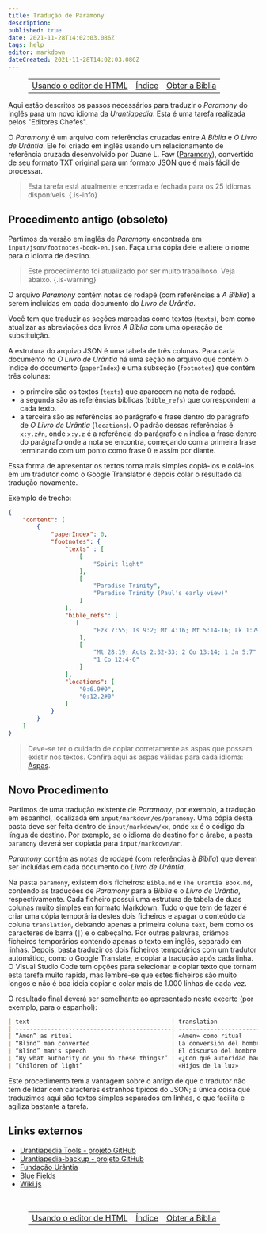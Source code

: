 ```yaml
---
title: Tradução de Paramony
description: 
published: true
date: 2021-11-28T14:02:03.086Z
tags: help
editor: markdown
dateCreated: 2021-11-28T14:02:03.086Z
---
```


<figure class="table chapter-navigator">
  <table>
    <tbody>
      <tr>
        <td><a href="/pt/help/web_html_editor">Usando o editor de HTML</a></td>
        <td><a href="/pt/help">Índice</a></td>
        <td><a href="/pt/help/github_bible">Obter a Bíblia</a></td>
      </tr>
    </tbody>
  </table>
</figure>

Aqui estão descritos os passos necessários para traduzir o *Paramony* do inglês para um novo idioma da *Urantiapedia*. Esta é uma tarefa realizada pelos "Editores Chefes".

O *Paramony* é um arquivo com referências cruzadas entre *A Bíblia* e *O Livro de Urântia*. Ele foi criado em inglês usando um relacionamento de referência cruzada desenvolvido por Duane L. Faw ([Paramony](https://urantia-book.org/urantiabook/paramony/)), convertido de seu formato TXT original para um formato JSON que é mais fácil de processar.

> Esta tarefa está atualmente encerrada e fechada para os 25 idiomas disponíveis.
{.is-info}

## Procedimento antigo (obsoleto)

Partimos da versão em inglês de *Paramony* encontrada em `input/json/footnotes-book-en.json`. Faça uma cópia dele e altere o nome para o idioma de destino.

> Este procedimento foi atualizado por ser muito trabalhoso. Veja abaixo.
{.is-warning}

O arquivo *Paramony* contém notas de rodapé (com referências a *A Bíblia*) a serem incluídas em cada documento do *Livro de Urântia*.

Você tem que traduzir as seções marcadas como textos (`texts`), bem como atualizar as abreviações dos livros *A Bíblia* com uma operação de substituição.

A estrutura do arquivo JSON é uma tabela de três colunas. Para cada documento no *O Livro de Urântia* há uma seção no arquivo que contém o índice do documento (`paperIndex`) e uma subseção (`footnotes`) que contém três colunas:
- o primeiro são os textos (`texts`) que aparecem na nota de rodapé.
- a segunda são as referências bíblicas (`bible_refs`) que correspondem a cada texto.
- a terceira são as referências ao parágrafo e frase dentro do parágrafo de *O Livro de Urântia* (`locations`). O padrão dessas referências é `x:y.z#n`, onde `x:y.z` é a referência do parágrafo e `n` indica a frase dentro do parágrafo onde a nota se encontra, começando com a primeira frase terminando com um ponto como frase 0 e assim por diante.

Essa forma de apresentar os textos torna mais simples copiá-los e colá-los em um tradutor como o Google Translator e depois colar o resultado da tradução novamente.

Exemplo de trecho:

```json
{
    "content": [
        {
            "paperIndex": 0,
            "footnotes": {
                "texts" : [
                    [
                        "Spirit light"
                    ],
                    [
                        "Paradise Trinity",
                        "Paradise Trinity (Paul's early view)"
                    ]
                ],
                "bible_refs": [
                   [
                        "Ezk 7:55; Is 9:2; Mt 4:16; Mt 5:14-16; Lk 1:79; Lk 2:32; Jn 1:4-9; Jn 3:19-21; Jn 8:12; Jn 9:5; Jn 12:46; 1 Jn 1:5; 1 Jn 2:8"
                    ],
                    [
                        "Mt 28:19; Acts 2:32-33; 2 Co 13:14; 1 Jn 5:7",
                        "1 Co 12:4-6"
                    ]
                ],
                "locations": [
                    "0:6.9#0",
                    "0:12.2#0"
                ]
            }
        }
    ]
}
```

> Deve-se ter o cuidado de copiar corretamente as aspas que possam existir nos textos. Confira aqui as aspas válidas para cada idioma: [Aspas](/pt/help/languages).

## Novo Procedimento

Partimos de uma tradução existente de *Paramony*, por exemplo, a tradução em espanhol, localizada em `input/markdown/es/paramony`. Uma cópia desta pasta deve ser feita dentro de `input/markdown/xx`, onde `xx` é o código da língua de destino. Por exemplo, se o idioma de destino for o árabe, a pasta `paramony` deverá ser copiada para `input/markdown/ar`.

*Paramony* contém as notas de rodapé (com referências à *Bíblia*) que devem ser incluídas em cada documento do *Livro de Urântia*.

Na pasta `paramony`, existem dois ficheiros: `Bible.md` e `The Urantia Book.md`, contendo as traduções de *Paramony* para a *Bíblia* e o *Livro de Urântia*, respectivamente. Cada ficheiro possui uma estrutura de tabela de duas colunas muito simples em formato Markdown. Tudo o que tem de fazer é criar uma cópia temporária destes dois ficheiros e apagar o conteúdo da coluna `translation`, deixando apenas a primeira coluna `text`, bem como os caracteres de barra (`|`) e o cabeçalho. Por outras palavras, criámos ficheiros temporários contendo apenas o texto em inglês, separado em linhas. Depois, basta traduzir os dois ficheiros temporários com um tradutor automático, como o Google Translate, e copiar a tradução após cada linha. O Visual Studio Code tem opções para selecionar e copiar texto que tornam esta tarefa muito rápida, mas lembre-se que estes ficheiros são muito longos e não é boa ideia copiar e colar mais de 1.000 linhas de cada vez.

O resultado final deverá ser semelhante ao apresentado neste excerto (por exemplo, para o espanhol):

```md
| text                                        | translation                             |
| --------------------------------------------| ----------------------------------------|
| “Amen” as ritual                            | «Amen» como ritual                      |
| “Blind” man converted                       | La conversión del hombre «ciego»        |
| “Blind” man's speech                        | El discurso del hombre «ciego»          |
| “By what authority do you do these things?” | «¿Con qué autoridad haces estas cosas?» |
| “Children of light”                         | «Hijos de la luz»                       |
```

Este procedimento tem a vantagem sobre o antigo de que o tradutor não tem de lidar com caracteres estranhos típicos do JSON; a única coisa que traduzimos aqui são textos simples separados em linhas, o que facilita e agiliza bastante a tarefa.

## Links externos

- [Urantiapedia Tools - projeto GitHub](https://github.com/JanHerca/urantiapedia)
- [Urantiapedia-backup - projeto GitHub](https://github.com/JanHerca/urantiapedia-backup)
- [Fundação Urântia](https://www.urantia.org/)
- [Blue Fields](https://blue-fields.netlify.app/)
- [Wiki.js](https://js.wiki/)

<br>

<figure class="table chapter-navigator">
  <table>
    <tbody>
      <tr>
        <td><a href="/pt/help/web_html_editor">Usando o editor de HTML</a></td>
        <td><a href="/pt/help">Índice</a></td>
        <td><a href="/pt/help/github_bible">Obter a Bíblia</a></td>
      </tr>
    </tbody>
  </table>
</figure>